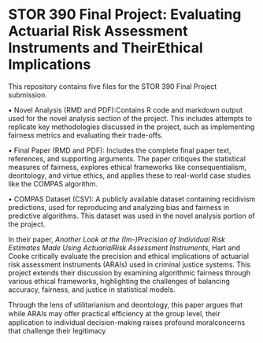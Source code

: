 # STOR 390 Final Project: Evaluating Actuarial Risk Assessment Instruments and TheirEthical Implications
This repository contains five files for the STOR 390 Final Project submission.

• Novel Analysis (RMD and PDF):Contains R code and markdown output used for the novel analysis section of the project. This includes attempts to replicate key methodologies discussed in the project, such as implementing fairness metrics and evaluating their trade-offs.

• Final Paper (RMD and PDF): Includes the complete final paper text, references, and supporting arguments. The paper critiques the statistical measures of fairness, explores ethical frameworks like consequentialism, deontology, and virtue ethics, and applies these to real-world case studies like the COMPAS algorithm.

• COMPAS Dataset (CSV): A publicly available dataset containing recidivism predictions, used for reproducing and analyzing bias and fairness in predictive algorithms. This dataset was used in the novel analysis portion of the project.

In their paper, *Another Look at the (Im-)Precision of Individual Risk Estimates Made Using ActuarialRisk Assessment Instruments*, Hart and Cooke critically evaluate the precision and ethical implications of actuarial risk assessment instruments (ARAIs) used in criminal justice systems. This project extends their discussion by examining algorithmic fairness through various ethical frameworks, highlighting the challenges of balancing accuracy, fairness, and justice in statistical models.

Through the lens of utilitarianism and deontology, this paper argues that while ARAIs may offer practical eﬀiciency at the group level, their application to individual decision-making raises profound moralconcerns that challenge their legitimacy
